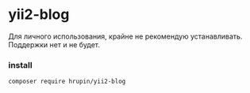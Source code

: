 # yii2-blog

Для личного использования, крайне не рекомендую устанавливать. Поддержки нет и не будет.

### install

```
composer require hrupin/yii2-blog
```
